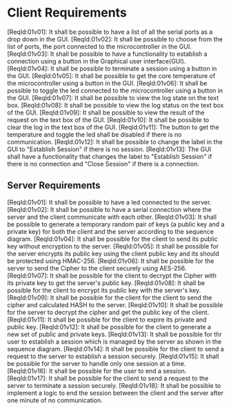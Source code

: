 # Client Requirements

[ReqId:01v01]: It shall be possible to have a list of all the serial ports as a drop down in the GUI.
[ReqId:01v02]: It shall be possible to choose from the list of ports, the port connected to the microcontroller in the GUI.
[ReqId:01v03]: It shall be possible to have a functionality to establish a connection using a button in the Graphical user interface(GUI).
[ReqId:01v04]: It shall be possible to terminate a session using a button in the GUI.
[ReqId:01v05]: It shall be possible to get the core temperature of the microcontroller using a button in the GUI.
[ReqId:01v06]: It shall be possible to toggle the led connected to the microcontroller using a button in the GUI.
[ReqId:01v07]: It shall be possible to view the log state on the text box.
[ReqId:01v08]: It shall be possible to view the log status on the text box of the GUI.
[ReqId:01v09]: It shall be possible to view the result of the request on the text box of the GUI.
[ReqId:01v10]: It shall be possible to clear the log in the text box of the GUI.
[ReqId:01v11]: The button to get the temperature and toggle the led shall be disabled if there is no communication.
[ReqId:01v12]: It shall be possible to change the label in the GUI to "Establish Session" if there is no session.
[ReqId:01v13]: The GUI shall have a functionality that changes the label to "Establish Session" if there is no connection and "Close Session" if there is a connection.

## Server Requirements

[ReqId:01v01]: It shall be possible to have a led connected to the server.
[ReqId:01v02]: It shall be possible to have a serial connection where the server and the client communicate with each other.
[ReqId:01v03]: It shall be possible to generate a temporary random pair of keys (a public key and a private key) for both the client and the server according to the sequence diagram.
[ReqId:01v04]: It shall be possible for the client to send its public key without encryption to the server.
[ReqId:01v05]: It shall be possible for the server encrypts its public key using the client public key and its should be protected using HMAC-256.
[ReqId:01v06]: It shall be possible for the server to send the Cipher to the client securely using AES-256.
[ReqId:01v07]: It shall be possible for the client to decrypt the Cipher with its private key to get the server's public key.
[ReqId:01v08]: It shall be possible for the client to encrypt its public key with the server's key.
[ReqId:01v09]: It shall be possible for the client for the client to send the cipher and calculated HASH to the server.
[ReqId:01v10]: It shall be possible for the server to decrypt the cipher and get the public key of the client.
[ReqId:01v11]: It shall be possible for the client to expire its private and public key.
[ReqId:01v12]: It shall be possible for the client to generate a new set of public and private keys.
[ReqId:01v13]: It shall be possible for thr user to establish a session which is managed by the server as shown in the sequence diagram.
[ReqId:01v14]: It shall be possible for the client to send a request to the server to establish a session securely.
[ReqId:01v15]: It shall be possible for the server to handle only one session at a time.
[ReqId:01v16]: It shall be possible for the user to end a session.
[ReqId:01v17]: It shall be possible for the client to send a request to the server to terminate a session securely.
[ReqId:01v18]: It shall be possible to implement a logic to end the session between the client and the server after one minute of no communication.
